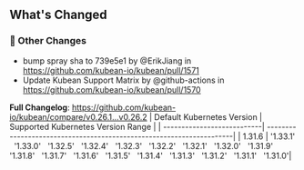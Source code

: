 <!-- Release notes generated using configuration in .github/release.yml at v0.26.2 -->

## What's Changed
### 🔨 Other Changes
* bump spray sha to 739e5e1 by @ErikJiang in https://github.com/kubean-io/kubean/pull/1571
* Update Kubean Support Matrix by @github-actions in https://github.com/kubean-io/kubean/pull/1570


**Full Changelog**: https://github.com/kubean-io/kubean/compare/v0.26.1...v0.26.2
| Default Kubernetes Version | Supported Kubernetes Version Range                                   |
| ---------------------------| ---------------------------------------------------------------------|
| 1.31.6                  |  '1.33.1' &nbsp; '1.33.0' &nbsp; '1.32.5' &nbsp; '1.32.4' &nbsp; '1.32.3' &nbsp; '1.32.2' &nbsp; '1.32.1' &nbsp; '1.32.0' &nbsp; '1.31.9' &nbsp; '1.31.8' &nbsp; '1.31.7' &nbsp; '1.31.6' &nbsp; '1.31.5' &nbsp; '1.31.4' &nbsp; '1.31.3' &nbsp; '1.31.2' &nbsp; '1.31.1' &nbsp; '1.31.0'|
